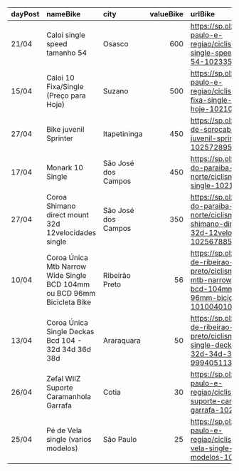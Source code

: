 | dayPost   | nameBike                                                                | city                |   valueBike | urlBike                                                                                                                                    |
|:----------|:------------------------------------------------------------------------|:--------------------|------------:|:-------------------------------------------------------------------------------------------------------------------------------------------|
| 21/04     | Caloi single speed tamanho 54                                           | Osasco              |         600 | https://sp.olx.com.br/sao-paulo-e-regiao/ciclismo/caloi-single-speed-tamanho-54-1023351431                                                 |
| 15/04     | Caloi 10 Fixa/Single (Preço para Hoje)                                  | Suzano              |         500 | https://sp.olx.com.br/sao-paulo-e-regiao/ciclismo/caloi-10-fixa-single-preco-para-hoje-1021067480                                          |
| 27/04     | Bike juvenil Sprinter                                                   | Itapetininga        |         450 | https://sp.olx.com.br/regiao-de-sorocaba/ciclismo/bike-juvenil-sprinter-1025728954                                                         |
| 17/04     | Monark 10 Single                                                        | São José dos Campos |         450 | https://sp.olx.com.br/vale-do-paraiba-e-litoral-norte/ciclismo/monark-10-single-1021547158                                                 |
| 27/04     | Coroa Shimano direct mount 32d 12velocidades single                     | São José dos Campos |         350 | https://sp.olx.com.br/vale-do-paraiba-e-litoral-norte/ciclismo/coroa-shimano-direct-mount-32d-12velocidades-single-1025678855              |
| 10/04     | Coroa Única Mtb Narrow Wide Single BCD 104mm ou BCD 96mm Bicicleta Bike | Ribeirão Preto      |          56 | https://sp.olx.com.br/regiao-de-ribeirao-preto/ciclismo/coroa-unica-mtb-narrow-wide-single-bcd-104mm-ou-bcd-96mm-bicicleta-bike-1010040104 |
| 13/04     | Coroa Única Single Deckas Bcd 104 - 32d 34d 36d 38d                     | Araraquara          |          50 | https://sp.olx.com.br/regiao-de-ribeirao-preto/ciclismo/coroa-unica-single-deckas-bcd-104-32d-34d-36d-38d-999405113                        |
| 26/04     | Zefal WIIZ Suporte Caramanhola Garrafa                                  | Cotia               |          30 | https://sp.olx.com.br/sao-paulo-e-regiao/ciclismo/zefal-wiiz-suporte-caramanhola-garrafa-1024212092                                        |
| 25/04     | Pé de Vela single (varios modelos)                                      | São Paulo           |          25 | https://sp.olx.com.br/sao-paulo-e-regiao/ciclismo/pe-de-vela-single-varios-modelos-1024789425                                              |